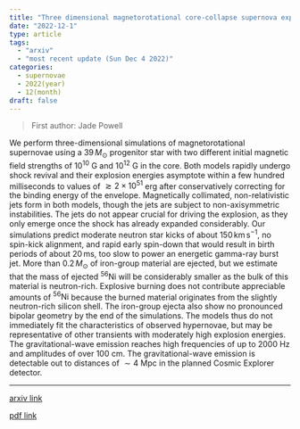 ```yaml
---
title: "Three dimensional magnetorotational core-collapse supernova explosions of a 39 solar mass progenitor star"
date: "2022-12-1"
type: article
tags:
  - "arxiv"
  - "most recent update (Sun Dec 4 2022)"
categories:
  - supernovae
  - 2022(year)
  - 12(month)
draft: false
---
```


> First author: Jade Powell

 We perform three-dimensional simulations of magnetorotational supernovae
using a $39\,M_{\odot}$ progenitor star with two different initial magnetic
field strengths of $10^{10}$ G and $10^{12}$ G in the core. Both models rapidly
undergo shock revival and their explosion energies asymptote within a few
hundred milliseconds to values of $\gtrsim 2\times10^{51}$ erg after
conservatively correcting for the binding energy of the envelope. Magnetically
collimated, non-relativistic jets form in both models, though the jets are
subject to non-axisymmetric instabilities. The jets do not appear crucial for
driving the explosion, as they only emerge once the shock has already expanded
considerably. Our simulations predict moderate neutron star kicks of about
$150\, \mathrm{km}\,\mathrm{s}^{-1}$, no spin-kick alignment, and rapid early
spin-down that would result in birth periods of about $20\, \mathrm{ms}$, too
slow to power an energetic gamma-ray burst jet. More than $0.2\,M_\odot$ of
iron-group material are ejected, but we estimate that the mass of ejected
$^{56}\mathrm{Ni}$ will be considerably smaller as the bulk of this material is
neutron-rich. Explosive burning does not contribute appreciable amounts of
$^{56}\mathrm{Ni}$ because the burned material originates from the slightly
neutron-rich silicon shell. The iron-group ejecta also show no pronounced
bipolar geometry by the end of the simulations. The models thus do not
immediately fit the characteristics of observed hypernovae, but may be
representative of other transients with moderately high explosion energies. The
gravitational-wave emission reaches high frequencies of up to 2000 Hz and
amplitudes of over 100 cm. The gravitational-wave emission is detectable out to
distances of $\sim4$ Mpc in the planned Cosmic Explorer detector.

---
[arxiv link](http://arxiv.org/abs/2212.00200v1)

[pdf link](http://arxiv.org/pdf/2212.00200v1)